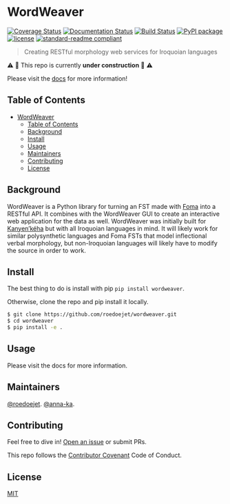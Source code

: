 # WordWeaver

[![Coverage Status](https://codecov.io/gh/nrc-cnrc/wordweaver/branch/master/graph/badge.svg)](https://codecov.io/gh/nrc-cnrc/wordweaver)
[![Documentation Status](https://readthedocs.org/projects/wordweaver/badge/?version=latest)](https://wordweaver.readthedocs.io/en/latest/?badge=latest)
[![Build Status](https://travis-ci.org/nrc-cnrc/wordweaver.svg?branch=master)](https://travis-ci.org/roedoejet/wordweaver)
[![PyPI package](https://img.shields.io/pypi/v/wordweaver.svg)](https://pypi.org/project/wordweaver/)
[![license](https://img.shields.io/github/license/nrc-cnrc/wordweaver.svg)](LICENSE)
[![standard-readme compliant](https://img.shields.io/badge/readme%20style-standard-brightgreen.svg?style=flat-square)](https://github.com/roedoejet/wordweaver)

> Creating RESTful morphology web services for Iroquoian languages

:warning: :construction: This repo is currently **under construction** :construction: :warning:

Please visit the [docs](https://wordweaver.readthedocs.io/en/latest/?badge=latest) for more information!

## Table of Contents
- [WordWeaver](#wordweaver)
  - [Table of Contents](#table-of-contents)
  - [Background](#background)
  - [Install](#install)
  - [Usage](#usage)
  - [Maintainers](#maintainers)
  - [Contributing](#contributing)
  - [License](#license)

## Background

WordWeaver is a Python library for turning an FST made with [Foma](https://fomafst.github.io/morphtut.html) into a RESTful API. 
It combines with the WordWeaver GUI to create an interactive web application for the data as well. 
WordWeaver was initially built for [Kanyen’kéha](https://www.aclweb.org/anthology/W18-4806) but with all Iroquoian languages in mind. 
It will likely work for similar polysynthetic languages and Foma FSTs that model inflectional verbal morphology, 
but non-Iroquoian languages will likely have to modify the source in order to work.

## Install

The best thing to do is install with pip `pip install wordweaver`. 

Otherwise, clone the repo and pip install it locally.

```sh
$ git clone https://github.com/roedoejet/wordweaver.git
$ cd wordweaver
$ pip install -e .
```

## Usage

Please visit the docs for more information.

## Maintainers

[@roedoejet](https://github.com/roedoejet).
[@anna-ka](https://github.com/anna-ka).


## Contributing

Feel free to dive in! [Open an issue](https://github.com/roedoejet/g2p/issues/new) or submit PRs.

This repo follows the [Contributor Covenant](http://contributor-covenant.org/version/1/3/0/) Code of Conduct.


## License

[MIT](LICENSE)
